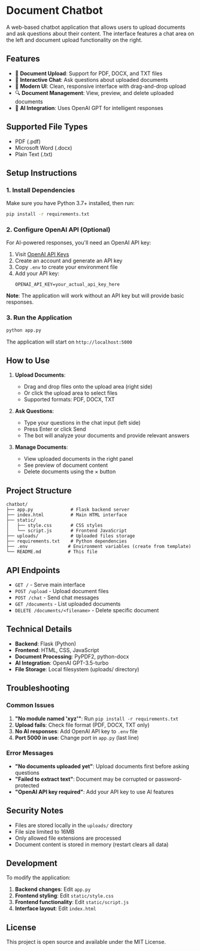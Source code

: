 # Document Chatbot

A web-based chatbot application that allows users to upload documents and ask questions about their content. The interface features a chat area on the left and document upload functionality on the right.

## Features

- 📄 **Document Upload**: Support for PDF, DOCX, and TXT files
- 💬 **Interactive Chat**: Ask questions about uploaded documents
- 🎨 **Modern UI**: Clean, responsive interface with drag-and-drop upload
- 🔍 **Document Management**: View, preview, and delete uploaded documents
- 🤖 **AI Integration**: Uses OpenAI GPT for intelligent responses

## Supported File Types

- PDF (.pdf)
- Microsoft Word (.docx)
- Plain Text (.txt)

## Setup Instructions

### 1. Install Dependencies

Make sure you have Python 3.7+ installed, then run:

```bash
pip install -r requirements.txt
```

### 2. Configure OpenAI API (Optional)

For AI-powered responses, you'll need an OpenAI API key:

1. Visit [OpenAI API Keys](https://platform.openai.com/api-keys)
2. Create an account and generate an API key
3. Copy `.env` to create your environment file
4. Add your API key:
   ```
   OPENAI_API_KEY=your_actual_api_key_here
   ```

**Note**: The application will work without an API key but will provide basic responses.

### 3. Run the Application

```bash
python app.py
```

The application will start on `http://localhost:5000`

## How to Use

1. **Upload Documents**: 
   - Drag and drop files onto the upload area (right side)
   - Or click the upload area to select files
   - Supported formats: PDF, DOCX, TXT

2. **Ask Questions**:
   - Type your questions in the chat input (left side)
   - Press Enter or click Send
   - The bot will analyze your documents and provide relevant answers

3. **Manage Documents**:
   - View uploaded documents in the right panel
   - See preview of document content
   - Delete documents using the × button

## Project Structure

```
chatbot/
├── app.py              # Flask backend server
├── index.html          # Main HTML interface
├── static/
│   ├── style.css       # CSS styles
│   └── script.js       # Frontend JavaScript
├── uploads/            # Uploaded files storage
├── requirements.txt    # Python dependencies
├── .env               # Environment variables (create from template)
└── README.md          # This file
```

## API Endpoints

- `GET /` - Serve main interface
- `POST /upload` - Upload document files
- `POST /chat` - Send chat messages
- `GET /documents` - List uploaded documents
- `DELETE /documents/<filename>` - Delete specific document

## Technical Details

- **Backend**: Flask (Python)
- **Frontend**: HTML, CSS, JavaScript
- **Document Processing**: PyPDF2, python-docx
- **AI Integration**: OpenAI GPT-3.5-turbo
- **File Storage**: Local filesystem (uploads/ directory)

## Troubleshooting

### Common Issues

1. **"No module named 'xyz'"**: Run `pip install -r requirements.txt`
2. **Upload fails**: Check file format (PDF, DOCX, TXT only)
3. **No AI responses**: Add OpenAI API key to `.env` file
4. **Port 5000 in use**: Change port in `app.py` (last line)

### Error Messages

- **"No documents uploaded yet"**: Upload documents first before asking questions
- **"Failed to extract text"**: Document may be corrupted or password-protected
- **"OpenAI API key required"**: Add your API key to use AI features

## Security Notes

- Files are stored locally in the `uploads/` directory
- File size limited to 16MB
- Only allowed file extensions are processed
- Document content is stored in memory (restart clears all data)

## Development

To modify the application:

1. **Backend changes**: Edit `app.py`
2. **Frontend styling**: Edit `static/style.css`
3. **Frontend functionality**: Edit `static/script.js`
4. **Interface layout**: Edit `index.html`

## License

This project is open source and available under the MIT License. 